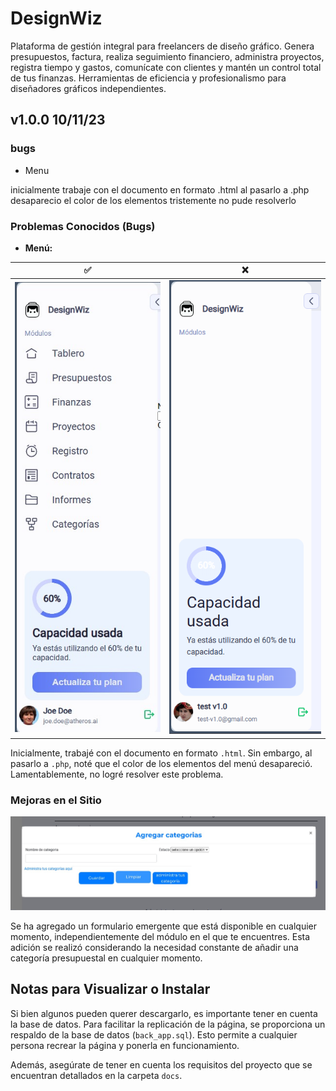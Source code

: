 # DesignWiz
Plataforma de gestión integral para freelancers de diseño gráfico. Genera presupuestos, factura, realiza seguimiento financiero, administra proyectos, registra tiempo y gastos, comunícate con clientes y mantén un control total de tus finanzas. Herramientas de eficiencia y profesionalismo para diseñadores gráficos independientes.

## v1.0.0 10/11/23

### bugs
- Menu

inicialmente trabaje con el documento en formato .html al pasarlo a .php desaparecio el color de los elementos tristemente no pude resolverlo

### Problemas Conocidos (Bugs)

- **Menú:**
 
| ✅ | ❌ |
|----------|----------|
| ![menu con bug en php](readme/menu-1.jpg)  | ![menu normal en html ](readme/menu-2.jpg)|

Inicialmente, trabajé con el documento en formato `.html`. Sin embargo, al pasarlo a `.php`, noté que el color de los elementos del menú desapareció. Lamentablemente, no logré resolver este problema.

### Mejoras en el Sitio

![pop](readme/pop_add-category.jpg)

Se ha agregado un formulario emergente que está disponible en cualquier momento, independientemente del módulo en el que te encuentres. Esta adición se realizó considerando la necesidad constante de añadir una categoría presupuestal en cualquier momento.

## Notas para Visualizar o Instalar

Si bien algunos pueden querer descargarlo, es importante tener en cuenta la base de datos. Para facilitar la replicación de la página, se proporciona un respaldo de la base de datos (`back_app.sql`). Esto permite a cualquier persona recrear la página y ponerla en funcionamiento.

Además, asegúrate de tener en cuenta los requisitos del proyecto que se encuentran detallados en la carpeta `docs`.